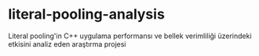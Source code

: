 # literal-pooling-analysis
Literal pooling'in C++ uygulama performansı ve bellek verimliliği üzerindeki etkisini analiz eden araştırma projesi
